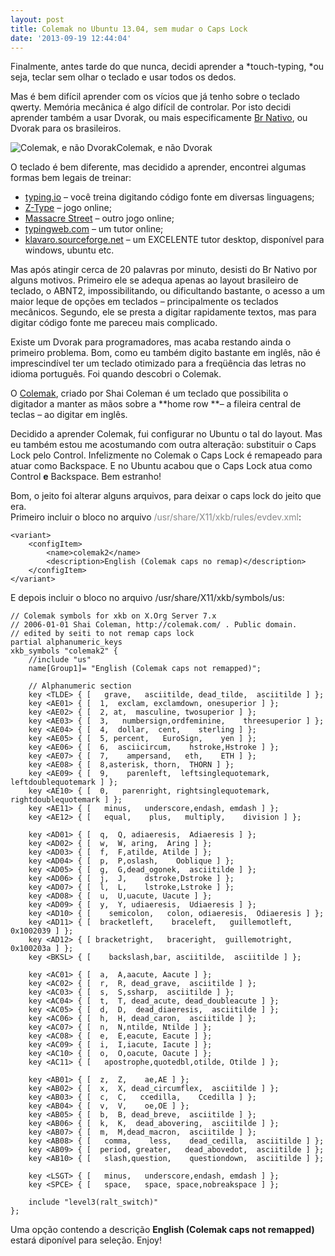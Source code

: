 ```yaml
---
layout: post
title: Colemak no Ubuntu 13.04, sem mudar o Caps Lock
date: '2013-09-19 12:44:04'
---
```



Finalmente, antes tarde do que nunca, decidi aprender a *touch-typing, *ou seja, teclar sem olhar o teclado e usar todos os dedos.

Mas é bem difícil aprender com os vícios que já tenho sobre o teclado qwerty. Memória mecânica é algo difícil de controlar. Por isto decidi aprender também a usar Dvorak, ou mais especificamente [Br Nativo](http://pt.wikipedia.org/wiki/BR-Nativo "br nativo"), ou Dvorak para os brasileiros.

![Colemak, e não Dvorak](http://upload.wikimedia.org/wikipedia/commons/thumb/f/f1/KB_US-Colemak_with_AltGr.svg/500px-KB_US-Colemak_with_AltGr.svg.png)Colemak, e não Dvorak

O teclado é bem diferente, mas decidido a aprender, encontrei algumas formas bem legais de treinar:

- [typing.io](http://typing.io "typing.io") – você treina digitando código fonte em diversas linguagens;
- [Z-Type](http://phoboslab.org/ztype/) – jogo online;
- [Massacre Street](http://www.playtowerdefensegames.com/games/1161/play.html) – outro jogo online;
- [typingweb.com](http://pt.typingweb.com/) – um tutor online;
- [klavaro.sourceforge.net](http://klavaro.sourceforge.net/pt/) – um EXCELENTE tutor desktop, disponível para windows, ubuntu etc.

Mas após atingir cerca de 20 palavras por minuto, desisti do Br Nativo por alguns motivos. Primeiro ele se adequa apenas ao layout brasileiro de teclado, o ABNT2, impossibilitando, ou dificultando bastante, o acesso a um maior leque de opções em teclados – principalmente os teclados mecânicos. Segundo, ele se presta a digitar rapidamente textos, mas para digitar código fonte me pareceu mais complicado.

Existe um Dvorak para programadores, mas acaba restando ainda o primeiro problema. Bom, como eu também digito bastante em inglês, não é imprescindível ter um teclado otimizado para a freqüência das letras no idioma português. Foi quando descobri o Colemak.

O [Colemak](http://wikipedia.org/wiki/Colemak "Colemak"), criado por Shai Coleman é um teclado que possibilita o digitador a manter as mãos sobre a **home row **– a fileira central de teclas – ao digitar em inglês.

Decidido a aprender Colemak, fui configurar no Ubuntu o tal do layout. Mas eu também estou me acostumando com outra alteração: substituir o Caps Lock pelo Control. Infelizmente no Colemak o Caps Lock é remapeado para atuar como Backspace. E no Ubuntu acabou que o Caps Lock atua como Control **e** Backspace. Bem estranho!

Bom, o jeito foi alterar alguns arquivos, para deixar o caps lock do jeito que era.  
 Primeiro incluir o bloco no arquivo <span style="color: #888888;">/usr/share/X11/xkb/rules/evdev.xml</span>:

    <variant>
        <configItem>
            <name>colemak2</name>    
            <description>English (Colemak caps no remap)</description>
        </configItem>
    </variant>

E depois incluir o bloco no arquivo /usr/share/X11/xkb/symbols/us:

    // Colemak symbols for xkb on X.Org Server 7.x
    // 2006-01-01 Shai Coleman, http://colemak.com/ . Public domain.
    // edited by seiti to not remap caps lock
    partial alphanumeric_keys
    xkb_symbols "colemak2" {
        //include "us"
        name[Group1]= "English (Colemak caps not remapped)";

        // Alphanumeric section
        key <TLDE> { [   grave,   asciitilde, dead_tilde,  asciitilde ] };
        key <AE01> { [  1,  exclam, exclamdown, onesuperior ] };
        key <AE02> { [  2, at,  masculine, twosuperior ] };
        key <AE03> { [  3,   numbersign,ordfeminine,    threesuperior ] };
        key <AE04> { [  4,  dollar,  cent,    sterling ] };
        key <AE05> { [  5, percent,   EuroSign,    yen ] };
        key <AE06> { [  6,  asciicircum,    hstroke,Hstroke ] };
        key <AE07> { [  7,    ampersand,   eth,    ETH ] };
        key <AE08> { [  8,asterisk, thorn,  THORN ] };
        key <AE09> { [  9,    parenleft,  leftsinglequotemark,  leftdoublequotemark ] };
        key <AE10> { [  0,   parenright, rightsinglequotemark,  rightdoublequotemark ] };
        key <AE11> { [   minus,   underscore,endash, emdash ] };
        key <AE12> { [   equal,    plus,   multiply,    division ] };

        key <AD01> { [  q,  Q, adiaeresis,  Adiaeresis ] };
        key <AD02> { [  w,  W, aring,  Aring ] };
        key <AD03> { [  f,  F,atilde, Atilde ] };
        key <AD04> { [  p,  P,oslash,    Ooblique ] };
        key <AD05> { [  g,  G,dead_ogonek,  asciitilde ] };
        key <AD06> { [  j,  J,    dstroke,Dstroke ] };
        key <AD07> { [  l,  L,    lstroke,Lstroke ] };
        key <AD08> { [  u,  U,uacute, Uacute ] };
        key <AD09> { [  y,  Y, udiaeresis,  Udiaeresis ] };
        key <AD10> { [    semicolon,   colon, odiaeresis,  Odiaeresis ] };
        key <AD11> { [  bracketleft,    braceleft,   guillemotleft,   0x1002039 ] };
        key <AD12> { [ bracketright,   braceright,  guillemotright,   0x100203a ] };
        key <BKSL> { [    backslash,bar, asciitilde,  asciitilde ] };

        key <AC01> { [  a,  A,aacute, Aacute ] };
        key <AC02> { [  r,  R, dead_grave,  asciitilde ] };
        key <AC03> { [  s,  S,ssharp,  asciitilde ] };
        key <AC04> { [  t,  T, dead_acute, dead_doubleacute ] };
        key <AC05> { [  d,  D,  dead_diaeresis,  asciitilde ] };
        key <AC06> { [  h,  H, dead_caron,  asciitilde ] };
        key <AC07> { [  n,  N,ntilde, Ntilde ] };
        key <AC08> { [  e,  E,eacute, Eacute ] };
        key <AC09> { [  i,  I,iacute, Iacute ] };
        key <AC10> { [  o,  O,oacute, Oacute ] };
        key <AC11> { [   apostrophe,quotedbl,otilde, Otilde ] };

        key <AB01> { [  z,  Z,    ae,AE ] };
        key <AB02> { [  x,  X, dead_circumflex,  asciitilde ] };
        key <AB03> { [  c,  C,   ccedilla,    Ccedilla ] };
        key <AB04> { [  v,  V,    oe,OE ] };
        key <AB05> { [  b,  B, dead_breve,  asciitilde ] };
        key <AB06> { [  k,  K,  dead_abovering,  asciitilde ] };
        key <AB07> { [  m,  M,dead_macron,  asciitilde ] };
        key <AB08> { [   comma,    less,    dead_cedilla,  asciitilde ] };
        key <AB09> { [  period, greater,   dead_abovedot,  asciitilde ] };
        key <AB10> { [   slash,question,    questiondown,  asciitilde ] };

        key <LSGT> { [   minus,   underscore,endash, emdash ] };
        key <SPCE> { [   space,   space, space,nobreakspace ] };

        include "level3(ralt_switch)"
    };

Uma opção contendo a descrição **English (Colemak caps not remapped)** estará diponível para seleção. Enjoy!


